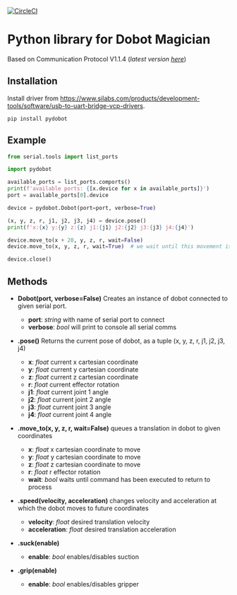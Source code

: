 [![CircleCI](https://circleci.com/gh/luismesas/pydobot.svg?style=svg)](https://circleci.com/gh/luismesas/pydobot)

Python library for Dobot Magician
===

Based on Communication Protocol V1.1.4 (_latest version [here](https://www.dobot.cc/downloadcenter.html?sub_cat=72#sub-download)_)


Installation
---

Install driver from https://www.silabs.com/products/development-tools/software/usb-to-uart-bridge-vcp-drivers.

```
pip install pydobot
```

Example
---

```python
from serial.tools import list_ports

import pydobot

available_ports = list_ports.comports()
print(f'available ports: {[x.device for x in available_ports]}')
port = available_ports[0].device

device = pydobot.Dobot(port=port, verbose=True)

(x, y, z, r, j1, j2, j3, j4) = device.pose()
print(f'x:{x} y:{y} z:{z} j1:{j1} j2:{j2} j3:{j3} j4:{j4}')

device.move_to(x + 20, y, z, r, wait=False)
device.move_to(x, y, z, r, wait=True)  # we wait until this movement is done before continuing

device.close()
```

Methods
---

* **Dobot(port, verbose=False)** Creates an instance of dobot connected to given serial port.
    * **port**: _string_ with name of serial port to connect
    * **verbose**: _bool_ will print to console all serial comms

* **.pose()** Returns the current pose of dobot, as a tuple (x, y, z, r, j1, j2, j3, j4)
    * **x**: _float_ current x cartesian coordinate
    * **y**: _float_ current y cartesian coordinate
    * **z**: _float_ current z cartesian coordinate
    * **r**: _float_ current effector rotation
    * **j1**: _float_ current joint 1 angle
    * **j2**: _float_ current joint 2 angle
    * **j3**: _float_ current joint 3 angle
    * **j4**: _float_ current joint 4 angle
* **.move_to(x, y, z, r, wait=False)** queues a translation in dobot to given coordinates
    * **x**: _float_ x cartesian coordinate to move
    * **y**: _float_ y cartesian coordinate to move
    * **z**: _float_ z cartesian coordinate to move
    * **r**: _float_ r effector rotation
    * **wait**: _bool_ waits until command has been executed to return to process
* **.speed(velocity, acceleration)** changes velocity and acceleration at which the dobot moves to future coordinates
    * **velocity**: _float_ desired translation velocity
    * **acceleration**: _float_ desired translation acceleration
* **.suck(enable)**
    * **enable**: _bool_ enables/disables suction
* **.grip(enable)**
    * **enable**: _bool_ enables/disables gripper
